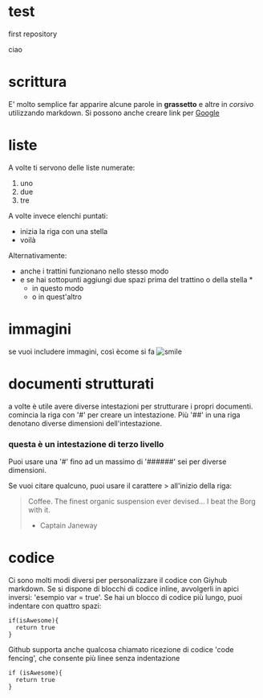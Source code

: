 # test
first repository

ciao
# scrittura
E' molto semplice far apparire alcune parole in **grassetto** e altre in *corsivo* utilizzando markdown.
Si possono anche creare link per [Google](https://www.google.it/)

# liste
A volte ti servono delle liste numerate:

1. uno
2. due
3. tre

A volte invece elenchi puntati:

* inizia la riga con una stella
* voilà

Alternativamente:

- anche i trattini funzionano nello stesso modo
- e se hai sottopunti aggiungi due spazi prima del trattino o della stella \*
  - in questo modo
  - o in quest'altro

# immagini
se vuoi includere immagini, così ècome si fa
![smile](https://store-images.s-microsoft.com/image/apps.3784.9007199266516669.029a61f1-1266-4b35-b075-3aaa174980a5.b41e98e4-0f76-4ee1-af43-7f0ef1a62696?w=180&h=180&q=60)

# documenti strutturati
a volte è utile avere diverse intestazioni per strutturare i propri documenti. comincia la riga con '#' per creare un intestazione. Più '##' in una riga denotano diverse dimensioni dell'intestazione.

### questa è un intestazione di terzo livello

Puoi usare una '#' fino ad un massimo di '######' sei per diverse dimensioni.

Se vuoi citare qualcuno, puoi usare il carattere > all'inizio della riga:

>Coffee. The finest organic suspension ever devised... I beat the Borg with it.
> - Captain Janeway

# codice
Ci sono molti modi diversi per personalizzare il codice con Giyhub markdown. Se si dispone di blocchi di codice inline, avvolgerli in apici inversi: 'esempio var = true'. Se hai un blocco di codice più lungo, puoi indentare con quattro spazi:

    if(isAwesome){
      return true
    }

Github supporta anche qualcosa chiamato ricezione di codice 'code fencing', che consente più linee senza indentazione

```
if (isAwesome){
  return true
}
```
